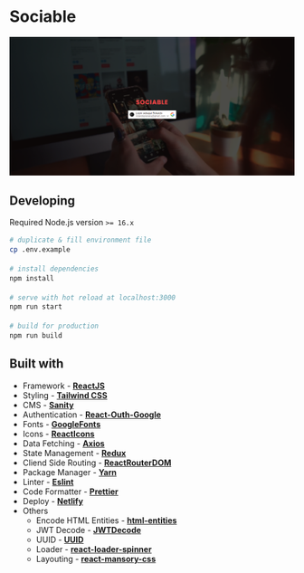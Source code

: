 # Sociable

[![Sociable Image](public/sociable.png)](https://sociable-beta.netlify.app/)

## Developing

Required Node.js version `>= 16.x`

```bash
# duplicate & fill environment file
cp .env.example

# install dependencies
npm install

# serve with hot reload at localhost:3000
npm run start

# build for production
npm run build
```

## Built with

- Framework - [**ReactJS**](https://reactjs.org/)
- Styling - [**Tailwind CSS**](https://tailwindcss.com/)
- CMS - [**Sanity**](https://www.sanity.io/)
- Authentication - [**React-Outh-Google**](https://www.npmjs.com/package/@react-oauth/google)
- Fonts - [**GoogleFonts**](https://fonts.google.com/)
- Icons - [**ReactIcons**](https://react-icons.github.io/react-icons/)
- Data Fetching - [**Axios**](https://axios-http.com/)
- State Management - [**Redux**](https://redux-toolkit.js.org/)
- Cliend Side Routing - [**ReactRouterDOM**](https://reactrouter.com/)
- Package Manager - [**Yarn**](https://yarnpkg.com/)
- Linter - [**Eslint**](https://eslint.org/)
- Code Formatter - [**Prettier**](https://prettier.io/)
- Deploy - [**Netlify**](https://www.netlify.com/)
- Others
  - Encode HTML Entities - [**html-entities**](https://github.com/mdevils/html-entities)
  - JWT Decode - [**JWTDecode**](https://www.npmjs.com/package/jwt-decodes)
  - UUID - [**UUID**](https://www.npmjs.com/package/uuid)
  - Loader - [**react-loader-spinner**](https://mhnpd.github.io/react-loader-spinner/)
  - Layouting - [**react-mansory-css**](https://www.npmjs.com/package/react-masonry-css)
